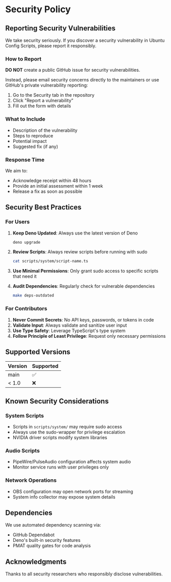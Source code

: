 # Security Policy

## Reporting Security Vulnerabilities

We take security seriously. If you discover a security vulnerability in Ubuntu Config Scripts, please report it responsibly.

### How to Report

**DO NOT** create a public GitHub issue for security vulnerabilities.

Instead, please email security concerns directly to the maintainers or use GitHub's private vulnerability reporting:

1. Go to the Security tab in the repository
2. Click "Report a vulnerability"
3. Fill out the form with details

### What to Include

- Description of the vulnerability
- Steps to reproduce
- Potential impact
- Suggested fix (if any)

### Response Time

We aim to:
- Acknowledge receipt within 48 hours
- Provide an initial assessment within 1 week
- Release a fix as soon as possible

## Security Best Practices

### For Users

1. **Keep Deno Updated**: Always use the latest version of Deno
   ```bash
   deno upgrade
   ```

2. **Review Scripts**: Always review scripts before running with sudo
   ```bash
   cat scripts/system/script-name.ts
   ```

3. **Use Minimal Permissions**: Only grant sudo access to specific scripts that need it

4. **Audit Dependencies**: Regularly check for vulnerable dependencies
   ```bash
   make deps-outdated
   ```

### For Contributors

1. **Never Commit Secrets**: No API keys, passwords, or tokens in code
2. **Validate Input**: Always validate and sanitize user input
3. **Use Type Safety**: Leverage TypeScript's type system
4. **Follow Principle of Least Privilege**: Request only necessary permissions

## Supported Versions

| Version | Supported          |
| ------- | ------------------ |
| main    | :white_check_mark: |
| < 1.0   | :x:                |

## Known Security Considerations

### System Scripts
- Scripts in `scripts/system/` may require sudo access
- Always use the sudo-wrapper for privilege escalation
- NVIDIA driver scripts modify system libraries

### Audio Scripts
- PipeWire/PulseAudio configuration affects system audio
- Monitor service runs with user privileges only

### Network Operations
- OBS configuration may open network ports for streaming
- System info collector may expose system details

## Dependencies

We use automated dependency scanning via:
- GitHub Dependabot
- Deno's built-in security features
- PMAT quality gates for code analysis

## Acknowledgments

Thanks to all security researchers who responsibly disclose vulnerabilities.